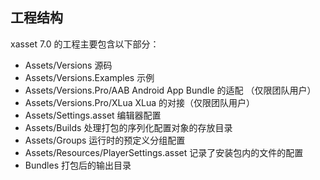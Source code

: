 <!-- docs/structure.md -->

## 工程结构

xasset 7.0 的工程主要包含以下部分：

- Assets/Versions 源码
- Assets/Versions.Examples 示例
- Assets/Versions.Pro/AAB Android App Bundle 的适配 （仅限团队用户）
- Assets/Versions.Pro/XLua XLua 的对接（仅限团队用户）
- Assets/Settings.asset 编辑器配置
- Assets/Builds 处理打包的序列化配置对象的存放目录
- Assets/Groups 运行时的预定义分组配置
- Assets/Resources/PlayerSettings.asset 记录了安装包内的文件的配置
- Bundles 打包后的输出目录